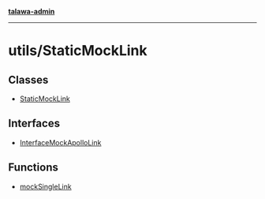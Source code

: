 [**talawa-admin**](../../README.md)

***

# utils/StaticMockLink

## Classes

- [StaticMockLink](classes/StaticMockLink.md)

## Interfaces

- [InterfaceMockApolloLink](interfaces/InterfaceMockApolloLink.md)

## Functions

- [mockSingleLink](functions/mockSingleLink.md)
